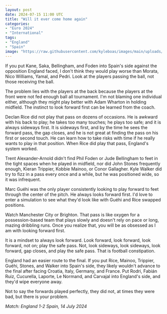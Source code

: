 ```yaml
---
layout: post
date: 2024-07-15 11:00 UTC
title: "Will it ever come home again"
categories:
- "Euro 2024"
- "International"
tags:
- "England"
- "Spain"
image: "https://raw.githubusercontent.com/kyleboas/images/main/uploads/2024/07/14/Image-14Jul2024_23:11:06.png"
---
```


If you put Kane, Saka, Bellingham, and Foden into Spain's side against the opposition England faced, I don't think they would play worse than Morata, Nico Williams, Yamal, and Pedri. Look at the players passing the ball, not those receiving the ball.

<!---more--->

The problem lies with the players at the back because the players at the front were not fed enough ball all tournament. I'm not blaming one individual either, although they might play better with Adam Wharton in holding midfield. The instinct to look forward first can be learned from the coach.

Declan Rice did not play that pass on dozens of occasions. He is awkward with his back to play; he takes too many touches; he plays too safe; and it is always sideways first. It is sideways first, and by the time he sees the forward pass, the gap closes, and he is not great at finding the pass on his first or second touch. He can learn how to take risks with time if he really wants to play in that position. When Rice did play that pass, England's system worked. 

Trent Alexander-Arnold didn't find Phil Foden or Jude Bellingham to feet in the tight spaces when he played in midfield, nor did John Stones frequently enough, Kieran Trippier, Kobbie Mainoo, or Conor Gallagher. Kyle Walker did try to fizz in a pass every once and a while, but he was positioned wide, so it was infrequent. 

Marc Guéhi was the only player consistently looking to play forward to feet through the center of the pitch. He always looks forward first. I'd love to enter a simulation to see what they'd look like with Guéhi and Rice swapped positions.

Watch Manchester City or Brighton. That pass is like oxygen for a possession-based team that plays slowly and doesn't rely on pace or long, mazing dribbling runs. Once you realize that, you will be as obsessed as I am with looking forward first.

It is a mindset to always look forward. Look forward, look forward, look forward, not on; play the safe pass. Not, look sideways, look sideways, look forward, gap closes, and play the safe pass. That is football constipation. 

England had an easier route to the final. If you put Rice, Mainoo, Trippier, Guéhi, Stones, and Walker into Spain's side, they likely wouldn't advance to the final after facing Croatia, Italy, Germany, and France. Put Rodri, Fabián Ruiz, Cucurella, Laporte, Le Normand, and Carvajal into England's side, and they'd wipe everyone away.

Not to say the forwards played perfectly, they did not, at times they were bad, but there is your problem.

*Match: England 1-2 Spain, 14 July 2024*